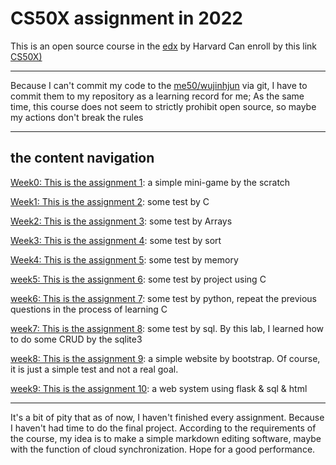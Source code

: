 # CS50X assignment in 2022

This is an open source course in the [edx](https://www.edx.org/) by Harvard
Can enroll by this link [CS50X)](https://cs50.harvard.edu/x/2022/)

***

Because I can't commit my code to the [me50/wujinhjun](https://github.com/me50/wujinhjun/tree/main) via git, I have to commit them to my repository as a learning record for me;
As the same time, this course does not seem to strictly prohibit open source, so maybe my actions don't break the rules

***

## the content navigation

[Week0: This is the assignment 1](./1st-homework/): a simple mini-game by the scratch

[Week1: This is the assignment 2](./2nd-homework/): some test by C

[Week2: This is the assignment 3](./3rd-homework/): some test by Arrays

[Week3: This is the assignment 4](./4th-homework/): some test by sort

[Week4: This is the assignment 5](./5th-homework/): some test by memory

[week5: This is the assignment 6](./6th-homework/): some test by project using C

[week6: This is the assignment 7](./7th-homework/): some test by python, repeat the previous questions in the process of learning C

[week7: This is the assignment 8](./8th-homework/): some test by sql. By this lab, I learned how to do some CRUD by the sqlite3

[week8: This is the assignment 9](./9th-homework/): a simple website by bootstrap. Of course, it is just a simple test and not a real goal.

[week9: This is the assignment 10](./10th-homework/): a web system using flask & sql & html

***

It's a bit of pity that as of now, I haven't finished every assignment. Because I haven't had time to do the final project. According to the requirements of the course, my idea is to make a simple markdown editing software, maybe with the function of cloud synchronization. Hope for a good performance.
